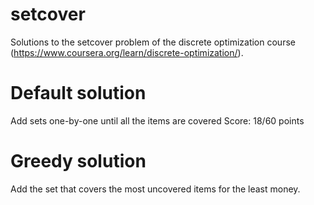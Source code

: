 # setcover
Solutions to the setcover problem of the discrete optimization course (https://www.coursera.org/learn/discrete-optimization/).

# Default solution

Add sets one-by-one until all the items are covered
Score: 18/60 points

# Greedy solution

Add the set that covers the most uncovered items for the least money.

